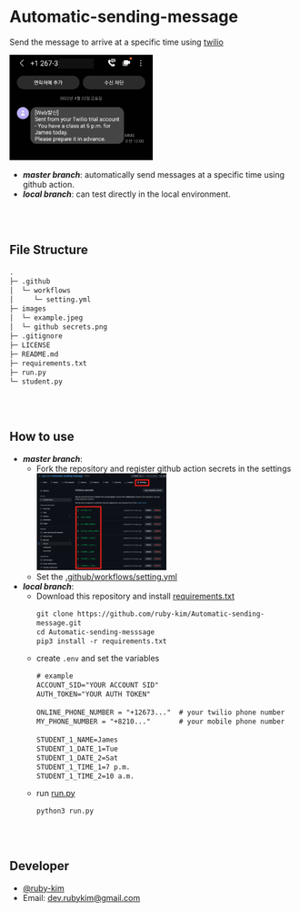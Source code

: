 # Automatic-sending-message
Send the message to arrive at a specific time using [twilio](https://www.twilio.com/)

<img src="https://github.com/ruby-kim/Automatic-sending-message/blob/master/images/example.jpeg"  width="50%"/>

* ***master branch***: automatically send messages at a specific time using github action.
* ***local branch***: can test directly in the local environment.

<br><br>

## File Structure
```
.
├─ .github
│  └─ workflows
│     └─ setting.yml
├─ images
│  └─ example.jpeg
│  └─ github secrets.png
├─ .gitignore
├─ LICENSE
├─ README.md
├─ requirements.txt
├─ run.py
└─ student.py
```

<br><br>

## How to use
* ***master branch***:
  * Fork the repository and register github action secrets in the settings
    <img src="https://github.com/ruby-kim/Automatic-sending-message/blob/master/images/github%20secrets.png"  width="50%"/>
  * Set the [.github/workflows/setting.yml](https://github.com/ruby-kim/Automatic-sending-message/blob/master/.github/workflows/setting.yml)
* ***local branch***:
  * Download this repository and install [requirements.txt](./requirements.txt)
    ``` shell
    git clone https://github.com/ruby-kim/Automatic-sending-message.git
    cd Automatic-sending-messsage
    pip3 install -r requirements.txt
    ```
  * create `.env` and set the variables
    ``` .env
    # example
    ACCOUNT_SID="YOUR ACCOUNT SID"
    AUTH_TOKEN="YOUR AUTH TOKEN"

    ONLINE_PHONE_NUMBER = "+12673..."  # your twilio phone number
    MY_PHONE_NUMBER = "+8210..."       # your mobile phone number

    STUDENT_1_NAME=James
    STUDENT_1_DATE_1=Tue
    STUDENT_1_DATE_2=Sat
    STUDENT_1_TIME_1=7 p.m.
    STUDENT_1_TIME_2=10 a.m.
    ```
  * run [run.py](./run.py)
    ``` shell
    python3 run.py
    ```






<br><br>

## Developer
* [@ruby-kim](https://github.com/ruby-kim)
* Email: dev.rubykim@gmail.com   
